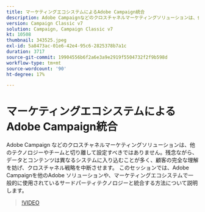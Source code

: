 ```yaml
---
title: マーケティングエコシステムによるAdobe Campaign統合
description: Adobe Campaignなどのクロスチャネルマーケティングソリューションは、他のテクノロジーやチームと切り離して使用すべきではありません。
version: Campaign Classic v7
solution: Campaign, Campaign Classic v7
kt: 10508
thumbnail: 343525.jpeg
exl-id: 5a8473ac-01e6-42e4-95c6-2825378b7a1c
duration: 3717
source-git-commit: 19904556b6f2a6e3a9e2919f5504732f2f9b598d
workflow-type: tm+mt
source-wordcount: '90'
ht-degree: 17%

---
```


# マーケティングエコシステムによるAdobe Campaign統合

Adobe Campaign などのクロスチャネルマーケティングソリューションは、他のテクノロジーやチームと切り離して設定すべきではありません。残念ながら、データとコンテンツは異なるシステムに入り込むことが多く、顧客の完全な理解を妨げ、クロスチャネル戦略を中断させます。 このセッションでは、Adobe Campaignを他のAdobe ソリューションや、マーケティングエコシステムで一般的に使用されているサードパーティテクノロジーと統合する方法について説明します。

>[!VIDEO](https://video.tv.adobe.com/v/343525/?quality=12&learn=on)
